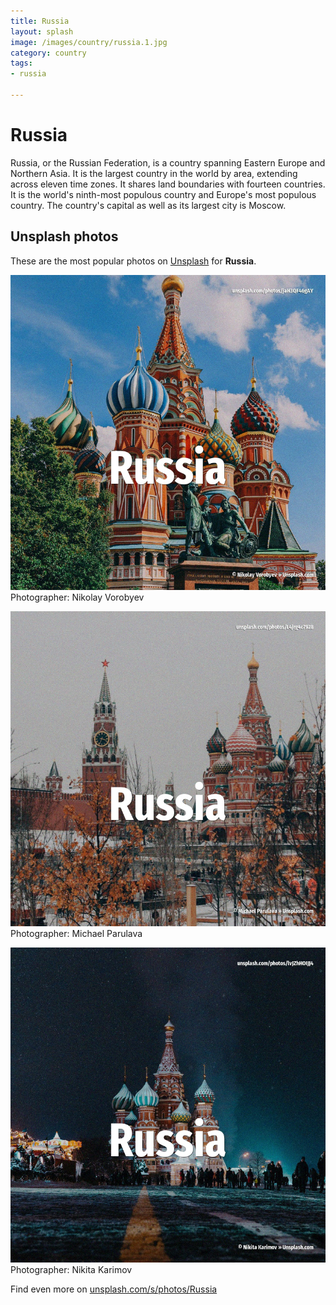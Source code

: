 ```yaml
---
title: Russia
layout: splash
image: /images/country/russia.1.jpg
category: country
tags:
- russia

---
```

# Russia

Russia, or the Russian Federation, is a country spanning Eastern Europe and Northern Asia. It is the largest country in the world by area, extending across eleven time zones. It shares land boundaries with fourteen countries. It is the world's ninth-most populous country and Europe's most populous country. The country's capital as well as its largest city is Moscow. 

 
## Unsplash photos
These are the most popular photos on [Unsplash](https://unsplash.com) for **Russia**.
 
![Russia](/images/country/russia.1.jpg)
Photographer:  Nikolay Vorobyev
 
![Russia](/images/country/russia.2.jpg)
Photographer:  Michael Parulava
 
![Russia](/images/country/russia.3.jpg)
Photographer:  Nikita Karimov
 
Find even more on [unsplash.com/s/photos/Russia](https://unsplash.com/s/photos/Russia)
 
